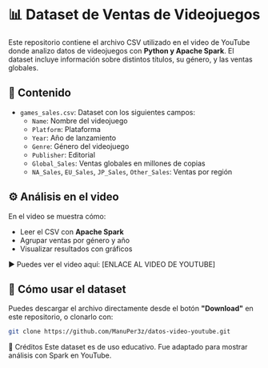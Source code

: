 # 📊 Dataset de Ventas de Videojuegos

Este repositorio contiene el archivo CSV utilizado en el video de YouTube donde analizo datos de videojuegos con **Python y Apache Spark**. El dataset incluye información sobre distintos títulos, su género, y las ventas globales.

## 📁 Contenido

- `games_sales.csv`: Dataset con los siguientes campos:
  - `Name`: Nombre del videojuego
  - `Platform`: Plataforma
  - `Year`: Año de lanzamiento
  - `Genre`: Género del videojuego
  - `Publisher`: Editorial
  - `Global_Sales`: Ventas globales en millones de copias
  - `NA_Sales`, `EU_Sales`, `JP_Sales`, `Other_Sales`: Ventas por región

## ⚙️ Análisis en el video

En el video se muestra cómo:

- Leer el CSV con **Apache Spark**
- Agrupar ventas por género y año
- Visualizar resultados con gráficos

▶️ Puedes ver el video aquí: [ENLACE AL VIDEO DE YOUTUBE]

## 💾 Cómo usar el dataset

Puedes descargar el archivo directamente desde el botón **"Download"** en este repositorio, o clonarlo con:

```bash
git clone https://github.com/ManuPer3z/datos-video-youtube.git
```
🧠 Créditos
Este dataset es de uso educativo. Fue adaptado para mostrar análisis con Spark en YouTube.
